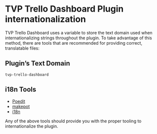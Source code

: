 # TVP Trello Dashboard Plugin internationalization

TVP Trello Dashboard uses a variable to store the text domain used when internationalizing strings throughout the plugin. To take advantage of this method, there are tools that are recommended for providing correct, translatable files:

## Plugin’s Text Domain
`tvp-trello-dashboard`

## i18n Tools
* [Poedit](http://www.poedit.net/)
* [makepot](http://i18n.svn.wordpress.org/tools/trunk/)
* [i18n](https://github.com/grappler/i18n)

Any of the above tools should provide you with the proper tooling to internationalize the plugin.
